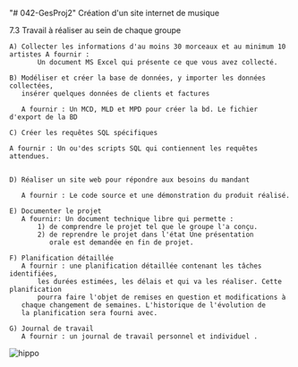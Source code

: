 "# 042-GesProj2" 
Création d'un site internet de musique 

7.3 Travail à réaliser au sein de chaque groupe 
					
	A) Collecter les informations d'au moins 30 morceaux et au minimum 10 artistes A fournir : 
           Un document MS Excel qui présente ce que vous avez collecté. 
  
	B) Modéliser et créer la base de données, y importer les données collectées, 
	   insérer quelques données de clients et factures
    
 	   A fournir : Un MCD, MLD et MPD pour créer la bd. Le fichier d'export de la BD 

	C) Créer les requêtes SQL spécifiques 

	A fournir : Un ou'des scripts SQL qui contiennent les requêtes attendues. 


	D) Réaliser un site web pour répondre aux besoins du mandant 

	   A fournir : Le code source et une démonstration du produit réalisé. 

	E) Documenter le projet 
	   A fournir: Un document technique libre qui permette : 
		   1) de comprendre le projet tel que le groupe l'a conçu. 
		   2) de reprendre le projet dans l'état Une présentation 
		      orale est demandée en fin de projet. 

	F) Planification détaillée
	   A fournir : une planification détaillée contenant les tâches identifiées, 
           les durées estimées, les délais et qui va les réaliser. Cette planification
           pourra faire l'objet de remises en question et modifications à
	   chaque changement de semaines. L'historique de l'évolution de 
	   la planification sera fourni avec. 

	G) Journal de travail 
	   A fournir : un journal de travail personnel et individuel .

![hippo](https://f.hellowork.com/blogdumoderateur/2013/02/gif-anime.gif)
